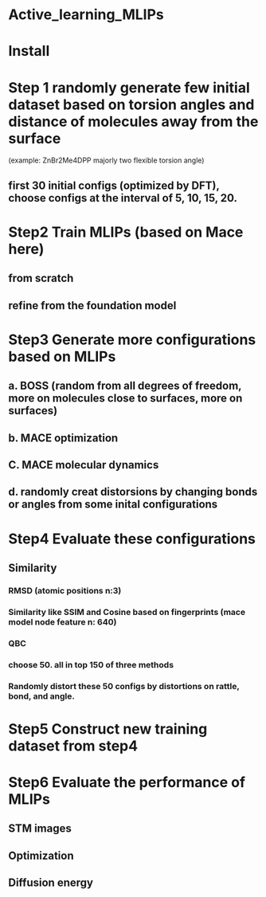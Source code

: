 # Active_learning_MLIPs

# Install


# Step 1 randomly generate few initial dataset based on torsion angles and distance of molecules away from the surface
(example: ZnBr2Me4DPP majorly two flexible torsion angle)

## first 30 initial configs (optimized by DFT), choose configs at the interval of 5, 10, 15, 20.

# Step2  Train MLIPs (based on Mace here)
## from scratch
## refine from the foundation model


# Step3  Generate more configurations based on MLIPs
## a. BOSS  (random from all degrees of freedom, more on molecules close to surfaces, more on surfaces)
## b. MACE optimization
## C. MACE molecular dynamics
## d. randomly creat distorsions by changing bonds or angles from some inital configurations


# Step4 Evaluate these configurations
## Similarity
  ### RMSD (atomic positions n:3) 
  ### Similarity like SSIM and Cosine based on fingerprints (mace model node feature n: 640)
  ### QBC

### choose 50. all  in top 150 of three methods
### Randomly distort these 50 configs by distortions on rattle, bond, and angle.


# Step5 Construct new training dataset from step4



# Step6 Evaluate the performance of MLIPs
## STM images
## Optimization
## Diffusion energy







